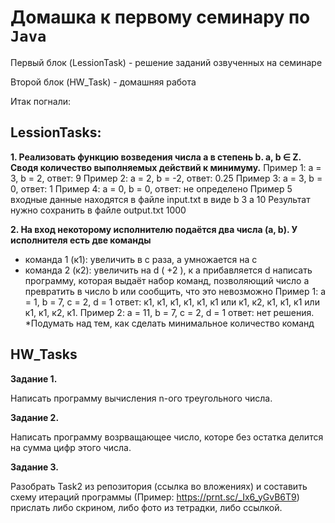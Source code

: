 # Домашка к первому семинару по `Java`

Первый блок (LessionTask) - решение заданий озвученных на семинаре

Второй блок (HW_Task) - домашняя работа

Итак погнали:

## LessionTasks:

**1.	Реализовать функцию возведения числа а в степень b. a, b ∈ Z. Сводя количество выполняемых действий к минимуму.** 
Пример 1: а = 3, b = 2, ответ: 9 
Пример 2: а = 2, b = -2, ответ: 0.25
Пример 3: а = 3, b = 0, ответ: 1
Пример 4: а = 0, b = 0, ответ: не определено
Пример 5
входные данные находятся в файле input.txt в виде
b 3
a 10
Результат нужно сохранить в файле output.txt
1000

**2.	На вход некоторому исполнителю подаётся два числа (a, b). У исполнителя есть две команды**
- команда 1 (к1): увеличить в с раза, а умножается на c
- команда 2 (к2): увеличить на d ( +2 ), к a прибавляется d
написать программу, которая выдаёт набор команд, позволяющий число a превратить в число b или сообщить, что это невозможно
Пример 1: а = 1, b = 7, c = 2, d = 1
ответ: к1, к1, к1, к1, к1, к1 или к1, к2, к1, к1, к1 или к1, к1, к2, к1. 
Пример 2: а = 11, b = 7, c = 2, d = 1
ответ: нет решения. 
*Подумать над тем, как сделать минимальное количество команд

## HW_Tasks
**Задание 1.**

Написать программу вычисления n-ого треугольного числа. 

**Задание 2.**

Написать программу возрващающее число, которе без остатка делится на сумма цифр этого числа.

**Задание 3.**

Разобрать Task2 из репозитория (ссылка во вложениях) и составить схему итераций программы (Пример: https://prnt.sc/_Ix6_yGvB6T9) прислать либо скрином, либо фото из тетрадки, либо ссылкой.